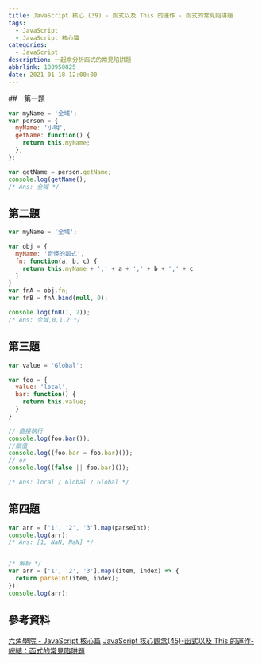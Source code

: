 ```yaml
---
title: JavaScript 核心 (39) - 函式以及 This 的運作 - 函式的常見陷阱題
tags:
  - JavaScript
  - JavaScript 核心篇
categories:
  - JavaScript
description: 一起來分析函式的常見陷阱題
abbrlink: 180950825
date: 2021-01-18 12:00:00
---
```

##　第一題

``` JavaScript
var myName = '全域';
var person = {
  myName: '小明',
  getName: function() {
    return this.myName;
  },
};

var getName = person.getName;
console.log(getName();
/* Ans: 全域 */
```

## 第二題

``` JavaScript
var myName = '全域';

var obj = {
  myName: '奇怪的函式',
  fn: function(a, b, c) {
    return this.myName + ',' + a + ',' + b + ',' + c
  }
}
var fnA = obj.fn;
var fnB = fnA.bind(null, 0);

console.log(fnB(1, 2));
/* Ans: 全域,0,1,2 */
```

## 第三題

``` JavaScript
var value = 'Global';

var foo = {
  value: 'local',
  bar: function() {
    return this.value;
  }
}

// 直接執行
console.log(foo.bar());
//賦值
console.log((foo.bar = foo.bar)());
// or
console.log((false || foo.bar)());

/* Ans: local / Global / Global */
```

## 第四題

``` JavaScript
var arr = ['1', '2', '3'].map(parseInt);
console.log(arr);
/* Ans: [1, NaN, NaN] */


/* 解析 */
var arr = ['1', '2', '3'].map((item, index) => {
  return parseInt(item, index);
});
console.log(arr);
```

## 參考資料

[六角學院 - JavaScript 核心篇](https://www.hexschool.com/courses/js-core.html)
[JavaScript 核心觀念(45)-函式以及 This 的運作-總結：函式的常見陷阱題](https://hsiangfeng.github.io/javascript/20210113/1357538756/)
